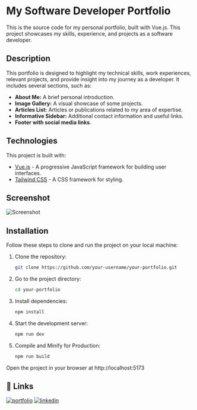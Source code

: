 # My Software Developer Portfolio

This is the source code for my personal portfolio, built with Vue.js. This project showcases my skills, experience, and projects as a software developer.

## Description

This portfolio is designed to highlight my technical skills, work experiences, relevant projects, and provide insight into my journey as a developer. It includes several sections, such as:

- **About Me:** A brief personal introduction.
- **Image Gallery:** A visual showcase of some projects.
- **Articles List:** Articles or publications related to my area of expertise.
- **Informative Sidebar:** Additional contact information and useful links.
- **Footer with social media links**.

## Technologies

This project is built with:

- [Vue.js](https://vuejs.org/) - A progressive JavaScript framework for building user interfaces.
- [Tailwind CSS](https://tailwindcss.com/) - A CSS framework for styling.

## Screenshot

![Screenshot](./screenshot.png)

## Installation

Follow these steps to clone and run the project on your local machine:

1. Clone the repository:

   ```bash
   git clone https://github.com/your-username/your-portfolio.git

   ```

2. Go to the project directory:

   ```bash
   cd your-portfolio

   ```

3. Install dependencies:

   ```bash
   npm install

   ```

4. Start the development server:

   ```bash
   npm run dev

   ```

5. Compile and Minify for Production:

   ```bash
   npm run build

   ```

Open the project in your browser at http://localhost:5173

## 🔗 Links

[![portfolio](https://img.shields.io/badge/my_portfolio-000?style=for-the-badge&logo=ko-fi&logoColor=white)](https://katherineoelsner.com/)
[![linkedin](https://img.shields.io/badge/linkedin-0A66C2?style=for-the-badge&logo=linkedin&logoColor=white)](https://www.linkedin.com/)
